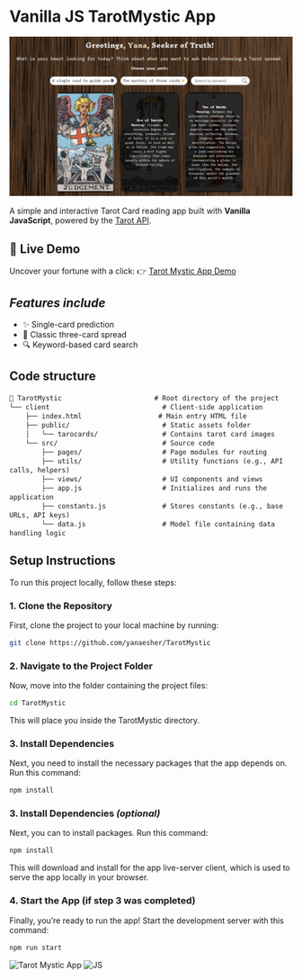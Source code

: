 # Vanilla JS TarotMystic App

![Tarot Mystic App Demo](client/public/demo.png)

A simple and interactive Tarot Card reading app built with **Vanilla JavaScript**, powered by the [Tarot API](https://tarotapi.dev).

## 🔮 Live Demo

Uncover your fortune with a click: 👉 [Tarot Mystic App Demo](https://yanaesher.github.io/TarotMystic/client)

## _Features include_

- ✨ Single-card prediction
- 🔮 Classic three-card spread
- 🔍 Keyword-based card search

## Code structure

```text
📁 TarotMystic                       # Root directory of the project
└── client                            # Client-side application
    ├── index.html                   # Main entry HTML file
    ├── public/                       # Static assets folder
    │   └── tarocards/                # Contains tarot card images
    └── src/                          # Source code
        ├── pages/                    # Page modules for routing
        ├── utils/                    # Utility functions (e.g., API calls, helpers)
        ├── views/                    # UI components and views
        ├── app.js                    # Initializes and runs the application
        ├── constants.js              # Stores constants (e.g., base URLs, API keys)
        └── data.js                   # Model file containing data handling logic

```

## Setup Instructions

To run this project locally, follow these steps:

### 1. Clone the Repository

First, clone the project to your local machine by running:

```bash
git clone https://github.com/yanaesher/TarotMystic
```

### 2. Navigate to the Project Folder

Now, move into the folder containing the project files:

```bash
cd TarotMystic
```

This will place you inside the TarotMystic directory.

### 3. Install Dependencies

Next, you need to install the necessary packages that the app depends on. Run this command:

```bash
npm install
```

### 3. Install Dependencies _(optional)_

Next, you can to install packages. Run this command:

```bash
npm install
```

This will download and install for the app live-server client, which is used to serve the app locally in your browser.

### 4. Start the App (if step 3 was completed)

Finally, you’re ready to run the app! Start the development server with this command:

```bash
npm run start
```

![Tarot Mystic App](https://user-images.githubusercontent.com/55986532/155530124-ef2d21d9-5399-498e-b2fa-2b34ae66cd59.svg) ![JS](https://user-images.githubusercontent.com/55986532/155530136-03972f18-74a2-47a4-97ea-876411c2ee4a.svg)
